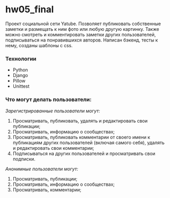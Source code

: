 # hw05_final

Проект социальной сети Yatube. 
Позволяет публиковать собственные заметки и размещать к ним фото или любую другую картинку. Также можно смотреть и комментировать заметки других пользователей,
подписываться на понравившихся авторов. Написан бэкенд, тесты к нему, созданы шаблоны с css.

### Технологии
 - Python
 - Django
 - Pillow
 - Unittest

### Что могут делать пользователи:

*Зарегистрированные пользователи могут:*
1. Просматривать, публиковать, удалять и редактировать свои публикации;
2. Просматривать, информацию о сообществах;
3. Просматривать, публиковать комментарии от своего имени к публикациям других пользователей (включая самого себя), удалять и редактировать свои комментарии;
4. Подписываться на других пользователей и просматривать свои подписки.

*Анонимные пользователи могут:*
1. Просматривать, публикации;
2. Просматривать, информацию о сообществах;
3. Просматривать, комментарии;
